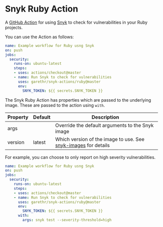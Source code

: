 # Snyk Ruby Action

A [GitHub Action](https://github.com/features/actions) for using [Snyk](https://snyk.io) to check for
vulnerabilities in your Ruby projects.

You can use the Action as follows:

```yaml
name: Example workflow for Ruby usng Snyk 
on: push
jobs:
  security:
    runs-on: ubuntu-latest
    steps:
    - uses: actions/checkout@master
    - name: Run Snyk to check for vulnerabilities
      uses: garethr/snyk-actions/ruby@master
      env:
        SNYK_TOKEN: ${{ secrets.SNYK_TOKEN }}
```

The Snyk Ruby Action has properties which are passed to the underlying image. These are
passed to the action using `with`.

| Property | Default | Description |
| --- | --- | --- |
| args |   | Override the default arguments to the Snyk image |
| version | latest | Which version of the image to use. See [snyk-images](https://github.com/garethr/snyk-images) for details |

For example, you can choose to only report on high severity vulnerabilities.

```yaml
name: Example workflow for Ruby usng Snyk 
on: push
jobs:
  security:
    runs-on: ubuntu-latest
    steps:
    - uses: actions/checkout@master
    - name: Run Snyk to check for vulnerabilities
      uses: garethr/snyk-actions/ruby@master
      env:
        SNYK_TOKEN: ${{ secrets.SNYK_TOKEN }}
      with:
        args: snyk test --severity-threshold=high
```
